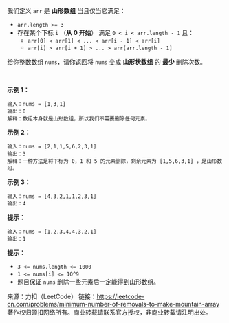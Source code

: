 我们定义 ```arr``` 是 **山形数组** 当且仅当它满足：

* ```arr.length >= 3```
* 存在某个下标 ```i``` （**从 0 开始**） 满足 ```0 < i < arr.length - 1``` 且：
    * ```arr[0] < arr[1] < ... < arr[i - 1] < arr[i]```
    * ```arr[i] > arr[i + 1] > ... > arr[arr.length - 1]```

给你整数数组 ```nums```，请你返回将 ```nums``` 变成 **山形状数组** 的 **最少** 删除次数。

 

**示例 1：**
```
输入：nums = [1,3,1]
输出：0
解释：数组本身就是山形数组，所以我们不需要删除任何元素。
```
**示例 2：**
```
输入：nums = [2,1,1,5,6,2,3,1]
输出：3
解释：一种方法是将下标为 0，1 和 5 的元素删除，剩余元素为 [1,5,6,3,1] ，是山形数组。
```
**示例 3：**
```
输入：nums = [4,3,2,1,1,2,3,1]
输出：4
```
**提示：**
```
输入：nums = [1,2,3,4,4,3,2,1]
输出：1
```

**提示：**

* ```3 <= nums.length <= 1000```
* ```1 <= nums[i] <= 10^9```
* 题目保证 ```nums``` 删除一些元素后一定能得到山形数组。

来源：力扣（LeetCode）
链接：https://leetcode-cn.com/problems/minimum-number-of-removals-to-make-mountain-array
著作权归领扣网络所有。商业转载请联系官方授权，非商业转载请注明出处。
